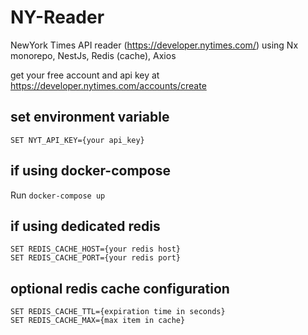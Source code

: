 # NY-Reader

NewYork Times API reader (https://developer.nytimes.com/) using Nx monorepo, NestJs, Redis (cache), Axios

get your free account and api key at https://developer.nytimes.com/accounts/create

## set environment variable

`SET NYT_API_KEY={your api_key}`

## if using docker-compose

Run `docker-compose up`

## if using dedicated redis

`SET REDIS_CACHE_HOST={your redis host}`  
`SET REDIS_CACHE_PORT={your redis port}`

## optional redis cache configuration

`SET REDIS_CACHE_TTL={expiration time in seconds}`  
`SET REDIS_CACHE_MAX={max item in cache}`
